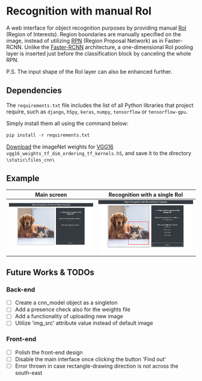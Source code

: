 # Recognition with manual RoI

A web interface for object recognition purposes by providing manual [RoI](https://deepsense.ai/region-of-interest-pooling-explained/) (Region of Interests). Region boundaries are manually specified on the image, instead of utilizing [RPN](https://arxiv.org/abs/1506.01497) (Region Proposal Network) as in Faster-RCNN. Unlike the [Faster-RCNN](https://github.com/rbgirshick/py-faster-rcnn) architecture, a one-dimensional RoI pooling layer is inserted just before the classification block by canceling the whole RPN.

P.S. The input shape of the RoI layer can also be enhanced further.

## Dependencies
The ```requirements.txt``` file includes the list of all Python libraries that project require, such as ```django```, ```h5py```, ```keras```, ```numpy```, ```tensorflow``` or ```tensorflow-gpu```.

Simply install them all using the command below:
```python
pip install -r requirements.txt
```

[Download](https://github.com/fchollet/deep-learning-models/releases/tag/v0.1) the imageNet weights for [VGG16](https://arxiv.org/abs/1409.1556) ```vgg16_weights_tf_dim_ordering_tf_kernels.h5```, and save it to the directory ```\static\files_cnn\```

## Example
| Main screen | Recognition with a single RoI |
| --- | --- |
| ![Main screen](https://raw.githubusercontent.com/ustundag/manual-roi/master/demo_ss/recognition_main.png) | ![Recognition with a single RoI](https://raw.githubusercontent.com/ustundag/manual-roi/master/demo_ss/recognition_cat.png) |

## Future Works & TODOs
### Back-end
- [ ] Create a cnn_model object as a singleton
- [ ] Add a presence check also for the weights file
- [ ] Add a functionality of uploading new image
- [ ] Utilize 'img_src' attribute value instead of default image

### Front-end
- [ ] Polish the front-end design
- [ ] Disable the main interface once clicking the button 'Find out'
- [ ] Error thrown in case rectangle-drawing direction is not across the south-east
